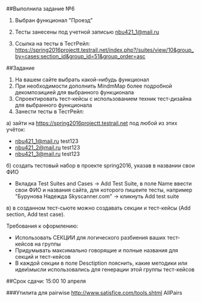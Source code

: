 ##Выполнила задание №6

1. Выбран функционал "Проезд"

2. Тесты занесены под учетной записью nbu421_1@mail.ru

3. Ссылка на тесты в ТестРейл: https://spring2016projectt.testrail.net/index.php?/suites/view/10&group_by=cases:section_id&group_id=51&group_order=asc


##Задание

1. На вашем сайте выбрать какой-нибудь функционал
2. При необходимости дополнить MindmMap более подробной декомпозицией для выбранного функционала
3. Cпроектировать тест-кейсы с использованием техник тест-дизайна для выбранного функционала
4. Занести тесты в ТестРейл:

а) зайти на https://spring2016projectt.testrail.net под любой из этих учёток:
- nbu421_1@mail.ru test123
- nbu421_2@mail.ru test123
- nbu421_3@mail.ru test123

б) создать тестовый набор в проекте spring2016, указав в названии свои ФИО
- Вкладка Test Suites and Cases -> Add Test Suite, в поле Name ввести свои ФИО и названия сайта, для которого пишеите тесты, например "Бурунова Надежда Skyscanner.com" -> кликнуть Add test suite

в) в созданном тест-сьюте можно создавать секции и тест-кейсы (Add section, Add test case). 

Требования к оформлению:
- Использовать СЕКЦИИ для логического разбиения ваших тест-кейсов на группы
- Придумывать максимально говорящие и полные названия для секций и тест-кейсов
- В каждой секции в поле Desctiption пояснить, какие методики или идеи\мысли использовались для генерации этой группы тест-кейсов

##Срок сдачи: 15:00 10 апреля

###Утилита для pairwise http://www.satisfice.com/tools.shtml AllPairs
